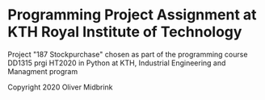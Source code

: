 # Programming Project Assignment at KTH Royal Institute of Technology

Project "187 Stockpurchase" chosen as part of the programming course DD1315 prgi HT2020 in Python at KTH, Industrial Engineering and Managment program

Copyright 2020 Oliver Midbrink
